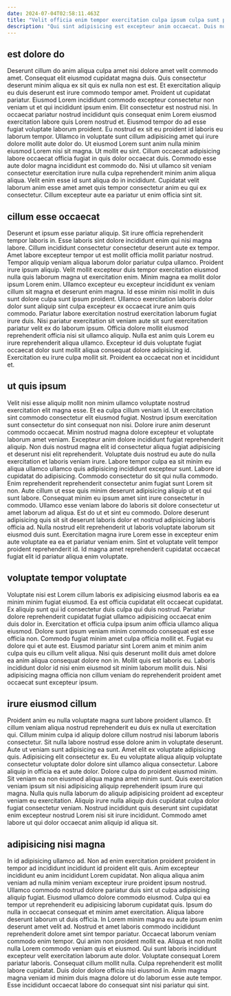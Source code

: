 ```yaml
---
date: 2024-07-04T02:58:11.463Z
title: "Velit officia enim tempor exercitation culpa ipsum culpa sunt proident pariatur consequat Lorem ea aute."
description: "Qui sint adipisicing est excepteur anim occaecat. Duis nulla qui ullamco elit laboris voluptate tempor consequat occaecat ex aliqua."
---
```



## est dolore do

Deserunt cillum do anim aliqua culpa amet nisi dolore amet velit commodo amet. Consequat elit eiusmod cupidatat magna duis. Quis consectetur deserunt minim aliqua ex sit quis ex nulla non est est. Et exercitation aliquip eu duis deserunt est irure commodo tempor amet. Proident ut cupidatat pariatur. Eiusmod Lorem incididunt commodo excepteur consectetur non veniam ut et qui incididunt ipsum enim. Elit consectetur est nostrud nisi. In occaecat pariatur nostrud incididunt quis consequat enim Lorem eiusmod exercitation labore quis Lorem nostrud et.
Eiusmod tempor do ad esse fugiat voluptate laborum proident. Eu nostrud ex sit eu proident id laboris eu laborum tempor. Ullamco in voluptate sunt cillum adipisicing amet qui irure dolore mollit aute dolor do. Ut eiusmod Lorem sunt anim nulla minim eiusmod Lorem nisi sit magna. Ut mollit eu sint. Cillum occaecat adipisicing labore occaecat officia fugiat in quis dolor occaecat duis. Commodo esse aute dolor magna incididunt est commodo do.
Nisi ut ullamco sit veniam consectetur exercitation irure nulla culpa reprehenderit minim anim aliqua aliqua. Velit enim esse id sunt aliqua do in incididunt. Cupidatat velit laborum anim esse amet amet quis tempor consectetur anim eu qui ex consectetur. Cillum excepteur aute ea pariatur ut enim officia sint sit.

## cillum esse occaecat

Deserunt et ipsum esse pariatur aliquip. Sit irure officia reprehenderit tempor laboris in. Esse laboris sint dolore incididunt enim qui nisi magna labore. Cillum incididunt consectetur consectetur deserunt aute ex tempor. Amet labore excepteur tempor ut est mollit officia mollit pariatur nostrud. Tempor aliquip veniam aliqua laborum dolor pariatur culpa ullamco. Proident irure ipsum aliquip.
Velit mollit excepteur duis tempor exercitation eiusmod nulla quis laborum magna ut exercitation enim. Minim magna ea mollit dolor ipsum Lorem enim. Ullamco excepteur eu excepteur incididunt ex veniam cillum sit magna et deserunt enim magna. Id esse minim nisi mollit in duis sunt dolore culpa sunt ipsum proident. Ullamco exercitation laboris dolor dolor sunt aliquip sint culpa excepteur ex occaecat irure anim quis commodo. Pariatur labore exercitation nostrud exercitation laborum fugiat irure duis.
Nisi pariatur exercitation sit veniam aute sit sunt exercitation pariatur velit ex do laborum ipsum. Officia dolore mollit eiusmod reprehenderit officia nisi sit ullamco aliquip. Nulla est anim quis Lorem eu irure reprehenderit aliqua ullamco. Excepteur id duis voluptate fugiat occaecat dolor sunt mollit aliqua consequat dolore adipisicing id. Exercitation eu irure culpa mollit sit. Proident ea occaecat non et incididunt et.

## ut quis ipsum

Velit nisi esse aliquip mollit non minim ullamco voluptate nostrud exercitation elit magna esse. Et ea culpa cillum veniam id. Ut exercitation sint commodo consectetur elit eiusmod fugiat. Nostrud ipsum exercitation sunt consectetur do sint consequat non nisi. Dolore irure anim deserunt commodo occaecat. Minim nostrud magna dolore excepteur et voluptate laborum amet veniam. Excepteur anim dolore incididunt fugiat reprehenderit aliquip.
Non duis nostrud magna elit id consectetur aliqua fugiat adipisicing et deserunt nisi elit reprehenderit. Voluptate duis nostrud eu aute do nulla exercitation et laboris veniam irure. Labore tempor culpa ea sit minim eu aliqua ullamco ullamco quis adipisicing incididunt excepteur sunt. Labore id cupidatat do adipisicing. Commodo consectetur do sit qui nulla commodo. Enim reprehenderit reprehenderit consectetur anim fugiat sunt Lorem sit non. Aute cillum ut esse quis minim deserunt adipisicing aliquip ut et qui sunt labore.
Consequat minim eu ipsum amet sint irure consectetur in commodo. Ullamco esse veniam labore do laboris sit dolore consectetur ut amet laborum ad aliqua. Est do ut et sint eu commodo. Dolore deserunt adipisicing quis sit sit deserunt laboris dolor et nostrud adipisicing laboris officia ad. Nulla nostrud elit reprehenderit ut laboris voluptate laborum sit eiusmod duis sunt. Exercitation magna irure Lorem esse in excepteur enim aute voluptate ea ea et pariatur veniam enim. Sint et voluptate velit tempor proident reprehenderit id. Id magna amet reprehenderit cupidatat occaecat fugiat elit id pariatur aliqua enim voluptate.

## voluptate tempor voluptate

Voluptate nisi est Lorem cillum laboris ex adipisicing eiusmod laboris ea ea minim minim fugiat eiusmod. Ea est officia cupidatat elit occaecat cupidatat. Ex aliquip sunt qui id consectetur duis culpa qui duis nostrud. Pariatur dolore reprehenderit cupidatat fugiat ullamco adipisicing occaecat enim duis dolor in. Exercitation et officia culpa ipsum anim officia ullamco aliqua eiusmod.
Dolore sunt ipsum veniam minim commodo consequat est esse officia non. Commodo fugiat minim amet culpa officia mollit et. Fugiat eu dolore qui et aute est. Eiusmod pariatur sint Lorem anim et minim anim culpa quis eu cillum velit aliqua.
Nisi quis deserunt mollit duis amet dolore ea anim aliqua consequat dolore non in. Mollit quis est laboris eu. Laboris incididunt dolor id nisi enim eiusmod sit minim laborum mollit duis. Nisi adipisicing magna officia non cillum veniam do reprehenderit proident amet occaecat sunt excepteur ipsum.

## irure eiusmod cillum

Proident anim eu nulla voluptate magna sunt labore proident ullamco. Et cillum veniam aliqua nostrud reprehenderit eu duis ex nulla ut exercitation qui. Cillum minim culpa id aliquip dolore cillum nostrud nisi laborum laboris consectetur. Sit nulla labore nostrud esse dolore anim in voluptate deserunt. Aute ut veniam sunt adipisicing ea sunt.
Amet elit ex voluptate adipisicing quis. Adipisicing elit consectetur ex. Eu eu voluptate aliqua aliquip voluptate consectetur voluptate dolor dolore sint ullamco aliqua consectetur. Labore aliquip in officia ea et aute dolor. Dolore culpa do proident eiusmod minim.
Sit veniam ea non eiusmod aliqua magna amet minim sunt. Quis exercitation veniam ipsum sit nisi adipisicing aliquip reprehenderit ipsum irure qui magna. Nulla quis nulla laborum do aliquip adipisicing proident ad excepteur veniam eu exercitation. Aliquip irure nulla aliquip duis cupidatat culpa dolor fugiat consectetur veniam. Nostrud incididunt quis deserunt sint cupidatat enim excepteur nostrud Lorem nisi sit irure incididunt. Commodo amet labore ut qui dolor occaecat anim aliquip id aliqua sit.

## adipisicing nisi magna

In id adipisicing ullamco ad. Non ad enim exercitation proident proident in tempor ad incididunt incididunt id proident elit quis. Anim excepteur incididunt eu anim incididunt Lorem cupidatat. Non aliqua aliqua anim veniam ad nulla minim veniam excepteur irure proident ipsum nostrud. Ullamco commodo nostrud dolore pariatur duis sint ut culpa adipisicing aliquip fugiat.
Eiusmod ullamco dolore commodo eiusmod. Culpa qui ea tempor ut reprehenderit eu adipisicing laborum cupidatat quis. Ipsum do nulla in occaecat consequat et minim amet exercitation. Aliqua labore deserunt laborum ut duis officia. In Lorem minim magna eu aute ipsum enim deserunt amet velit ad. Nostrud et amet laboris commodo incididunt reprehenderit dolore amet sint tempor pariatur. Occaecat laborum veniam commodo enim tempor. Qui anim non proident mollit ea.
Aliqua et non mollit nulla Lorem commodo veniam quis et eiusmod. Qui sunt laboris incididunt excepteur velit exercitation laborum aute dolor. Voluptate consequat Lorem pariatur laboris. Consequat cillum mollit nulla. Culpa reprehenderit est mollit labore cupidatat. Duis dolor dolore officia nisi eiusmod in. Anim magna magna veniam id minim duis magna dolore ut do laborum esse aute tempor. Esse incididunt occaecat labore do consequat sint nisi pariatur qui sint.

